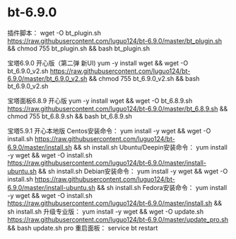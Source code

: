 # bt-6.9.0
插件脚本：
wget -O bt_plugin.sh https://raw.githubusercontent.com/luguo124/bt-6.9.0/master/bt_plugin.sh && chmod 755 bt_plugin.sh && bash bt_plugin.sh

宝塔6.9.0 开心版（第二弹 新UI)
yum -y install wget && wget -O bt_6.9.0_v2.sh https://raw.githubusercontent.com/luguo124/bt-6.9.0/master/bt_6.9.0_v2.sh && chmod 755 bt_6.9.0_v2.sh && bash bt_6.9.0_v2.sh

宝塔面板6.8.9 开心版
yum -y install wget && wget -O bt_6.8.9.sh https://raw.githubusercontent.com/luguo124/bt-6.9.0/master/bt_6.8.9.sh && chmod 755 bt_6.8.9.sh && bash bt_6.8.9.sh

宝塔5.9.1 开心本地版
Centos安装命令：
yum install -y wget && wget -O install.sh https://raw.githubusercontent.com/luguo124/bt-6.9.0/master/install.sh && sh install.sh
Ubuntu/Deepin安装命令：
yum install -y wget && wget -O install.sh https://raw.githubusercontent.com/luguo124/bt-6.9.0/master/install-ubuntu.sh && sh install.sh
Debian安装命令：
yum install -y wget && wget -O install.sh https://raw.githubusercontent.com/luguo124/bt-6.9.0/master/install-ubuntu.sh && sh install.sh
Fedora安装命令：
yum install -y wget && wget -O install.sh https://raw.githubusercontent.com/luguo124/bt-6.9.0/master/install.sh && sh install.sh
升级专业版：
yum install -y wget && wget -O update.sh https://raw.githubusercontent.com/luguo124/bt-6.9.0/master/update_pro.sh && bash update.sh pro
重启面板：
service bt restart
